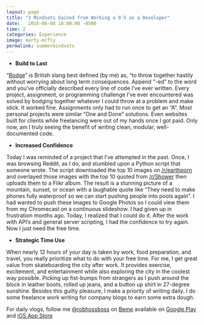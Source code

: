 ```yaml
---
layout: page
title: "3 Mindsets Gained from Working a 9-5 as a Developer"
date:   2016-06-08 18:00:00 -0500
time: 2
categories: Experience
image: marty-mcfly
permalink: summermindsets
---
```


* **Build to Last**

“[Bodge](http://www.urbandictionary.com/define.php?term=bodge)” is British slang best defined (by me) as, “to throw together hastily without worrying about long term consequences. Append "-ed” to the word and you’ve officially described every line of code I’ve ever written. Every project, assignment, or programming challenge I’ve ever encountered was solved by bodging together whatever I could throw at a problem and make stick. It worked fine. Assignments only had to run once to get an “A”. Most personal projects were similar “One and Done” solutions. Even websites built for clients while freelancing were out of my hands once I got paid. Only now, am I truly seeing the benefit of writing clean, modular, well-documented code. 

* **Increased Confidence**

Today I was reminded of a project that I’ve attempted in the past. Once, I was browsing Reddit, as I do, and stumbled upon a Python script that someone wrote. The script downloaded the top 10 images on [/r/earthporn](https://www.reddit.com/r/earthporn) and overlayed those images with the top 10 quoted from [/r/Shower](https://www.reddit.com/r/showerthoughts) then uploads them to a Flikr album. The result is a stunning picture of a mountain, sunset, or ocean with a laughable quote like “They need to make phones fully waterproof so we can start pushing people into pools again”. I had wanted to push these images to Google Photos so I could view them from my Chromecast on a continuous slideshow. I had given up in frustration months ago. Today, I realized that I could do it. After the work with API’s and general server scripting, I had the confidence to try again. Now I just need the free time.

* **Strategic Time Use**

When nearly 12 hours of your day is taken by work, food preparation, and travel, you really prioritize what to do with your free time. For me, I get great value from skateboarding the city after work. It provides exercise, excitement, and entertainment while also exploring the city in the coolest way possible. Picking up fist-bumps from strangers as I push around the block in leather boots, rolled up jeans, and a button up shirt in 27-degree sunshine. Besides this guilty pleasure, I make a priority of writing daily. I do some freelance work writing for company blogs to earn some extra dough.


For daily vlogs, follow me [@robhossboss](https://beme.com/robhossboss) on [Beme](https://beme.com) available on [Google Play](https://play.google.com/store/apps/details?id=com.beme.android) and [iOS App Store](https://geo.itunes.apple.com/us/app/beme-share-video.-honestly./id1005178547?mt=8)
